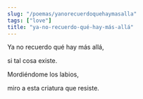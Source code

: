 ```yaml
---
slug: "/poemas/yanorecuerdoquehaymasalla"
tags: ["love"]
title: "ya-no-recuerdo-qué-hay-más-allá"
---
```

Ya no recuerdo qué hay más allá, 

si tal cosa existe.

Mordiéndome los labios,

miro a esta criatura que resiste.